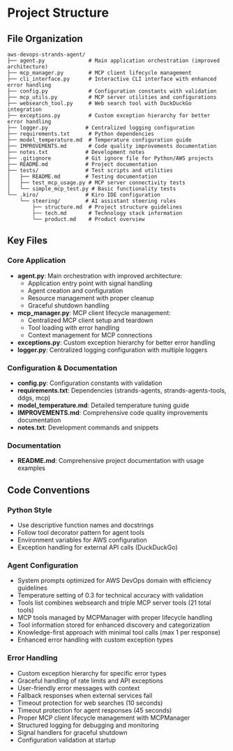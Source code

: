 # Project Structure

## File Organization

```
aws-devops-strands-agent/
├── agent.py              # Main application orchestration (improved architecture)
├── mcp_manager.py        # MCP client lifecycle management
├── cli_interface.py      # Interactive CLI interface with enhanced error handling
├── config.py             # Configuration constants with validation
├── mcp_utils.py          # MCP server utilities and configurations
├── websearch_tool.py     # Web search tool with DuckDuckGo integration
├── exceptions.py         # Custom exception hierarchy for better error handling
├── logger.py            # Centralized logging configuration
├── requirements.txt      # Python dependencies
├── model_temperature.md  # Temperature configuration guide
├── IMPROVEMENTS.md       # Code quality improvements documentation
├── notes.txt            # Development notes
├── .gitignore           # Git ignore file for Python/AWS projects
├── README.md            # Project documentation
├── tests/               # Test scripts and utilities
│   ├── README.md        # Testing documentation
│   ├── test_mcp_usage.py # MCP server connectivity tests
│   └── simple_mcp_test.py # Basic functionality tests
└── .kiro/               # Kiro IDE configuration
    └── steering/        # AI assistant steering rules
        ├── structure.md  # Project structure guidelines
        ├── tech.md       # Technology stack information
        └── product.md    # Product overview
```

## Key Files

### Core Application
- **agent.py**: Main orchestration with improved architecture:
  - Application entry point with signal handling
  - Agent creation and configuration
  - Resource management with proper cleanup
  - Graceful shutdown handling
- **mcp_manager.py**: MCP client lifecycle management:
  - Centralized MCP client setup and teardown
  - Tool loading with error handling
  - Context management for MCP connections
- **exceptions.py**: Custom exception hierarchy for better error handling
- **logger.py**: Centralized logging configuration with multiple loggers

### Configuration & Documentation
- **config.py**: Configuration constants with validation
- **requirements.txt**: Dependencies (strands-agents, strands-agents-tools, ddgs, mcp)
- **model_temperature.md**: Detailed temperature tuning guide
- **IMPROVEMENTS.md**: Comprehensive code quality improvements documentation
- **notes.txt**: Development commands and snippets

### Documentation
- **README.md**: Comprehensive project documentation with usage examples

## Code Conventions

### Python Style
- Use descriptive function names and docstrings
- Follow tool decorator pattern for agent tools
- Environment variables for AWS configuration
- Exception handling for external API calls (DuckDuckGo)

### Agent Configuration
- System prompts optimized for AWS DevOps domain with efficiency guidelines
- Temperature setting of 0.3 for technical accuracy with validation
- Tools list combines websearch and triple MCP server tools (21 total tools)
- MCP tools managed by MCPManager with proper lifecycle handling
- Tool information stored for enhanced discovery and categorization
- Knowledge-first approach with minimal tool calls (max 1 per response)
- Enhanced error handling with custom exception types

### Error Handling
- Custom exception hierarchy for specific error types
- Graceful handling of rate limits and API exceptions
- User-friendly error messages with context
- Fallback responses when external services fail
- Timeout protection for web searches (10 seconds)
- Timeout protection for agent responses (45 seconds)
- Proper MCP client lifecycle management with MCPManager
- Structured logging for debugging and monitoring
- Signal handlers for graceful shutdown
- Configuration validation at startup
